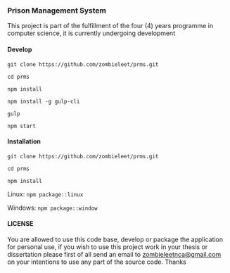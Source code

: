 ### Prison Management System

This project is part of the fulfillment of the four (4) years programme in computer science, it is currently undergoing development




#### Develop

`git clone https://github.com/zombieleet/prms.git`

`cd prms`

`npm install`

`npm install -g gulp-cli`

`gulp`

`npm start`

#### Installation

`git clone https://github.com/zombieleet/prms.git`

`cd prms`

`npm install`


Linux: `npm package::linux`

Windows: `npm package::window`


#### LICENSE

You are allowed to use this code base, develop or package the application for personal use,
if you wish to use this project work in your thesis or dissertation please first of all send an email to zombieleetnca@gmail.com on your intentions to use any part of the source code.
Thanks

